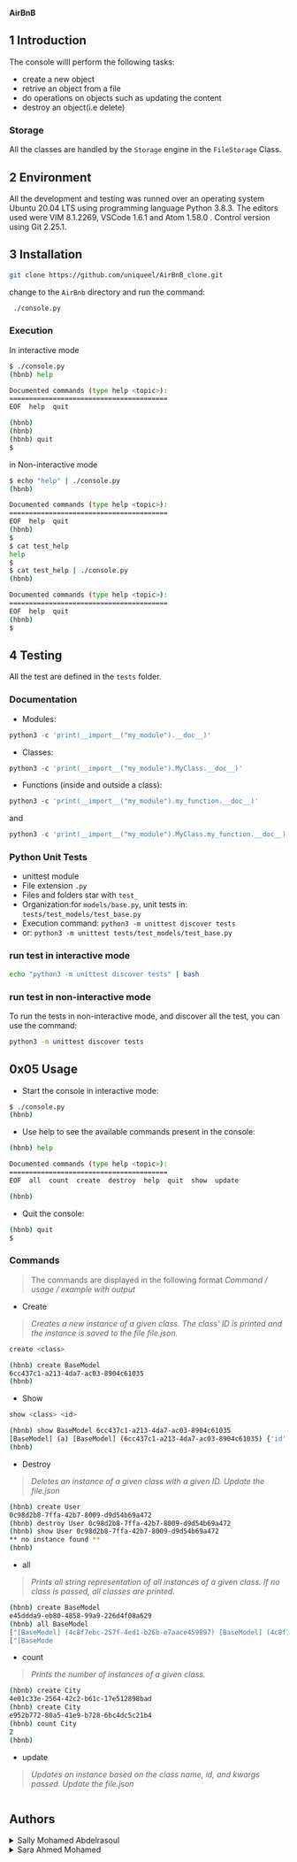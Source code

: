 **AirBnB**

## 1 Introduction

The console willl perform the following tasks:

* create a new object
* retrive an object from a file
* do operations on objects such as updating the content
* destroy an object(i.e delete)

### Storage

All the classes are handled by the `Storage` engine in the `FileStorage` Class.

## 2 Environment
All the development and testing was runned over an operating system Ubuntu 20.04 LTS using programming language Python 3.8.3. The editors used were VIM 8.1.2269, VSCode 1.6.1 and Atom 1.58.0 . Control version using Git 2.25.1.

## 3 Installation

```bash
git clone https://github.com/uniqueel/AirBnB_clone.git
```

change to the `AirBnb` directory and run the command:

```bash
 ./console.py
```

### Execution

In interactive mode

```bash
$ ./console.py
(hbnb) help

Documented commands (type help <topic>):
========================================
EOF  help  quit

(hbnb)
(hbnb)
(hbnb) quit
$
```

in Non-interactive mode

```bash
$ echo "help" | ./console.py
(hbnb)

Documented commands (type help <topic>):
========================================
EOF  help  quit
(hbnb)
$
$ cat test_help
help
$
$ cat test_help | ./console.py
(hbnb)

Documented commands (type help <topic>):
========================================
EOF  help  quit
(hbnb)
$
```

## 4 Testing


All the test are defined in the `tests` folder.


### Documentation

* Modules:

```python
python3 -c 'print(__import__("my_module").__doc__)'
```

* Classes:

```python
python3 -c 'print(__import__("my_module").MyClass.__doc__)'
```

* Functions (inside and outside a class):

```python
python3 -c 'print(__import__("my_module").my_function.__doc__)'
```

and

```python
python3 -c 'print(__import__("my_module").MyClass.my_function.__doc__)'
```

### Python Unit Tests

* unittest module
* File extension ``` .py ```
* Files and folders star with ```test_```
* Organization:for ```models/base.py```, unit tests in: ```tests/test_models/test_base.py```
* Execution command: ```python3 -m unittest discover tests```
* or: ```python3 -m unittest tests/test_models/test_base.py```

### run test in interactive mode

```bash
echo "python3 -m unittest discover tests" | bash
```

### run test in non-interactive mode

To run the tests in non-interactive mode, and discover all the test, you can use the command:

```bash
python3 -m unittest discover tests
```


## 0x05 Usage

* Start the console in interactive mode:

```bash
$ ./console.py
(hbnb)
```

* Use help to see the available commands present in the console:

```bash
(hbnb) help

Documented commands (type help <topic>):
========================================
EOF  all  count  create  destroy  help  quit  show  update

(hbnb)
```

* Quit the console:

```bash
(hbnb) quit
$
```

### Commands

> The commands are displayed in the following format *Command / usage / example with output*

* Create

> *Creates a new instance of a given class. The class' ID is printed and the instance is saved to the file file.json.*

```bash
create <class>

```

```bash
(hbnb) create BaseModel
6cc437c1-a213-4da7-ac03-8904c61035
(hbnb)
```

* Show

```bash
show <class> <id>
```

```bash
(hbnb) show BaseModel 6cc437c1-a213-4da7-ac03-8904c61035
[BaseModel] (a) [BaseModel] (6cc437c1-a213-4da7-ac03-8904c61035) {'id': '6cc437c1-a213-4da7-ac03-8904c61035', 'created_at': datetime.datetime(2022, 11, 24, 1, 56, 30, 826045), 'updated_at': datetime.datetime(2022, 11, 24, 53, 68, 21, 805349)}
(hbnb)
```

* Destroy

> *Deletes an instance of a given class with a given ID.*
> *Update the file.json*

```bash
(hbnb) create User
0c98d2b8-7ffa-42b7-8009-d9d54b69a472
(hbnb) destroy User 0c98d2b8-7ffa-42b7-8009-d9d54b69a472
(hbnb) show User 0c98d2b8-7ffa-42b7-8009-d9d54b69a472
** no instance found **
(hbnb)
```

* all

> *Prints all string representation of all instances of a given class.*
> *If no class is passed, all classes are printed.*

```bash
(hbnb) create BaseModel
e45ddda9-eb80-4858-99a9-226d4f08a629
(hbnb) all BaseModel
["[BaseModel] (4c8f7ebc-257f-4ed1-b26b-e7aace459897) [BaseModel] (4c8f7ebc-257f-4ed1-b26b-e7aace459897) {'id': '4c8f7ebc-257f-4ed1-b26b-e7aace459897', 'created_at': datetime.datetime(2022, 11,24 , 11, 19, 19, 447155), 'updated_at': datetime.datetime(2022, 11, 24, 22, 19, 19, 447257), 'name': 'My First Trial', 'my_number': 77}"]
["[BaseMode
```

* count

> *Prints the number of instances of a given class.*

```bash
(hbnb) create City
4e01c33e-2564-42c2-b61c-17e512898bad
(hbnb) create City
e952b772-80a5-41e9-b728-6bc4dc5c21b4
(hbnb) count City
2
(hbnb)
```
* update

> *Updates an instance based on the class name, id, and kwargs passed.*
> *Update the file.json*
```
```
## Authors
<details>
    <summary>Sally Mohamed Abdelrasoul</summary>
    <ul>
    <li><a href="https://github.com/sallyMohamed">Github</a></li>
    <li><a href="mailto:engsallycis@gmail.com">e-mail</a></li>
    </ul>
</details>
<details>
    <summary>Sara Ahmed Mohamed</summary>
    <ul>
    <li><a href="https://www.github.com/sarora2200">Github</a></li>
    <li><a href="mailto:sarora2200@gmail.com">e-mail</a></li>
    </ul>
</details>
